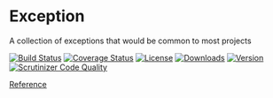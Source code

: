 # Exception

A collection of exceptions that would be common to most projects

[![Build Status](https://travis-ci.org/dschoenbauer/exception.svg?branch=master)](https://travis-ci.org/dschoenbauer/exception)
[![Coverage Status](https://coveralls.io/repos/github/dschoenbauer/exception/badge.svg?branch=master)](https://coveralls.io/github/dschoenbauer/exception?branch=master)
[![License](https://img.shields.io/packagist/l/dschoenbauer/exception.svg)](https://github.com/dschoenbauer/exception)
[![Downloads](https://img.shields.io/packagist/dt/dschoenbauer/exception.svg)](https://packagist.org/packages/dschoenbauer/exception)
[![Version](https://img.shields.io/packagist/v/dschoenbauer/exception.svg)](https://github.com/dschoenbauer/exception/releases)
[![Scrutinizer Code Quality](https://scrutinizer-ci.com/g/dschoenbauer/exception/badges/quality-score.png?b=develop)](https://scrutinizer-ci.com/g/dschoenbauer/exception/?branch=develop)

[Reference](http://docs.oracle.com/javaee/7/api/javax/ws/rs/WebApplicationException.html)
